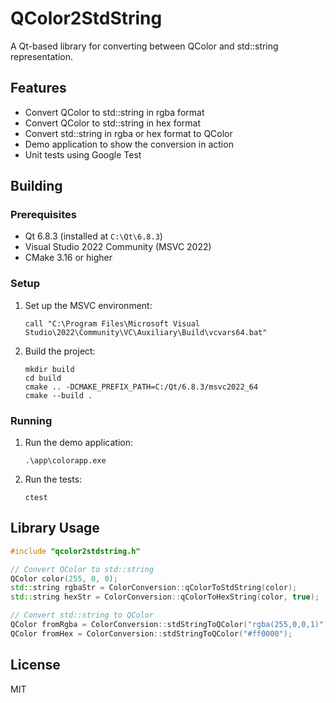 # QColor2StdString

A Qt-based library for converting between QColor and std::string representation.

## Features

- Convert QColor to std::string in rgba format
- Convert QColor to std::string in hex format
- Convert std::string in rgba or hex format to QColor
- Demo application to show the conversion in action
- Unit tests using Google Test

## Building

### Prerequisites

- Qt 6.8.3 (installed at `C:\Qt\6.8.3`)
- Visual Studio 2022 Community (MSVC 2022)
- CMake 3.16 or higher

### Setup

1. Set up the MSVC environment:
   ```
   call "C:\Program Files\Microsoft Visual Studio\2022\Community\VC\Auxiliary\Build\vcvars64.bat"
   ```

2. Build the project:
   ```
   mkdir build
   cd build
   cmake .. -DCMAKE_PREFIX_PATH=C:/Qt/6.8.3/msvc2022_64
   cmake --build .
   ```

### Running

1. Run the demo application:
   ```
   .\app\colorapp.exe
   ```

2. Run the tests:
   ```
   ctest
   ```

## Library Usage

```cpp
#include "qcolor2stdstring.h"

// Convert QColor to std::string
QColor color(255, 0, 0);
std::string rgbaStr = ColorConversion::qColorToStdString(color);
std::string hexStr = ColorConversion::qColorToHexString(color, true);

// Convert std::string to QColor
QColor fromRgba = ColorConversion::stdStringToQColor("rgba(255,0,0,1)");
QColor fromHex = ColorConversion::stdStringToQColor("#ff0000");
```

## License

MIT 